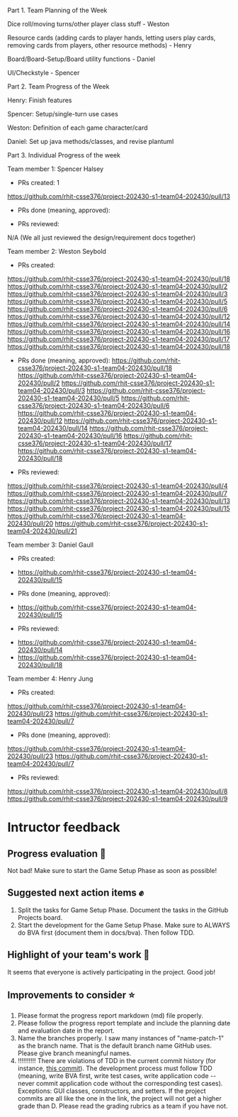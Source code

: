 Part 1. Team Planning of the Week

Dice roll/moving turns/other player class stuff - Weston

Resource cards (adding cards to player hands, letting users play cards, removing cards from players, other resource methods) - Henry

Board/Board-Setup/Board utility functions - Daniel

UI/Checkstyle - Spencer

Part 2. Team Progress of the Week

Henry: Finish features

Spencer: Setup/single-turn use cases

Weston: Definition of each game character/card

Daniel: Set up java methods/classes, and revise plantuml

Part 3. Individual Progress of the week

Team member 1: Spencer Halsey

- PRs created: 1

https://github.com/rhit-csse376/project-202430-s1-team04-202430/pull/13

- PRs done (meaning, approved):

[<link>](https://github.com/rhit-csse376/project-202430-s1-team04-202430/pull/13)

- PRs reviewed:

N/A (We all just reviewed the design/requirement docs together)



Team member 2: Weston Seybold

- PRs created:

https://github.com/rhit-csse376/project-202430-s1-team04-202430/pull/18
https://github.com/rhit-csse376/project-202430-s1-team04-202430/pull/2
https://github.com/rhit-csse376/project-202430-s1-team04-202430/pull/3
https://github.com/rhit-csse376/project-202430-s1-team04-202430/pull/5
https://github.com/rhit-csse376/project-202430-s1-team04-202430/pull/6
https://github.com/rhit-csse376/project-202430-s1-team04-202430/pull/12
https://github.com/rhit-csse376/project-202430-s1-team04-202430/pull/14
https://github.com/rhit-csse376/project-202430-s1-team04-202430/pull/16
https://github.com/rhit-csse376/project-202430-s1-team04-202430/pull/17
https://github.com/rhit-csse376/project-202430-s1-team04-202430/pull/18

- PRs done (meaning, approved):
https://github.com/rhit-csse376/project-202430-s1-team04-202430/pull/18
https://github.com/rhit-csse376/project-202430-s1-team04-202430/pull/2
https://github.com/rhit-csse376/project-202430-s1-team04-202430/pull/3
https://github.com/rhit-csse376/project-202430-s1-team04-202430/pull/5
https://github.com/rhit-csse376/project-202430-s1-team04-202430/pull/6
https://github.com/rhit-csse376/project-202430-s1-team04-202430/pull/12
https://github.com/rhit-csse376/project-202430-s1-team04-202430/pull/14
https://github.com/rhit-csse376/project-202430-s1-team04-202430/pull/16
https://github.com/rhit-csse376/project-202430-s1-team04-202430/pull/17
https://github.com/rhit-csse376/project-202430-s1-team04-202430/pull/18

- PRs reviewed:

https://github.com/rhit-csse376/project-202430-s1-team04-202430/pull/4
https://github.com/rhit-csse376/project-202430-s1-team04-202430/pull/7
https://github.com/rhit-csse376/project-202430-s1-team04-202430/pull/13
https://github.com/rhit-csse376/project-202430-s1-team04-202430/pull/15
https://github.com/rhit-csse376/project-202430-s1-team04-202430/pull/20
https://github.com/rhit-csse376/project-202430-s1-team04-202430/pull/21



Team member 3: Daniel Gaull

- PRs created:

* https://github.com/rhit-csse376/project-202430-s1-team04-202430/pull/15

- PRs done (meaning, approved):

* https://github.com/rhit-csse376/project-202430-s1-team04-202430/pull/15

- PRs reviewed:

* https://github.com/rhit-csse376/project-202430-s1-team04-202430/pull/14
* https://github.com/rhit-csse376/project-202430-s1-team04-202430/pull/18



Team member 4: Henry Jung

- PRs created:

https://github.com/rhit-csse376/project-202430-s1-team04-202430/pull/23
https://github.com/rhit-csse376/project-202430-s1-team04-202430/pull/7

- PRs done (meaning, approved):

https://github.com/rhit-csse376/project-202430-s1-team04-202430/pull/23
https://github.com/rhit-csse376/project-202430-s1-team04-202430/pull/7

- PRs reviewed:

https://github.com/rhit-csse376/project-202430-s1-team04-202430/pull/8
https://github.com/rhit-csse376/project-202430-s1-team04-202430/pull/9

# Intructor feedback
## Progress evaluation :scroll:
Not bad! Make sure to start the Game Setup Phase as soon as possible!

## Suggested next action items :fist:
1. Split the tasks for Game Setup Phase. Document the tasks in the GitHub Projects board.
2. Start the development for the Game Setup Phase. Make sure to ALWAYS do BVA first (document them in docs/bva). Then follow TDD.

## Highlight of your team's work :partying_face:
It seems that everyone is actively participating in the project. Good job!

## Improvements to consider :star:
1. Please format the progress report markdown (md) file properly.
2. Please follow the progress report template and include the planning date and evaluation date in the report.
3. Name the branches properly. I saw many instances of "name-patch-1" as the branch name. That is the default branch name GitHub uses. Please give branch meaningful names.
4. :bangbang::bangbang::bangbang::bangbang::bangbang: There are violations of TDD in the current commit history (for instance, [this commit](https://github.com/rhit-csse376/project-202430-s1-team04-202430/commit/0963827f7e5da00966519800890565ec00cbfa8b)). The development process must follow TDD (meaning, write BVA first, write test cases, write application code -- never commit application code without the corresponding test cases). Exceptions: GUI classes, constructors, and setters. If the project commits are all like the one in the link, the project will not get a higher grade than D. Please read the grading rubrics as a team if you have not.
